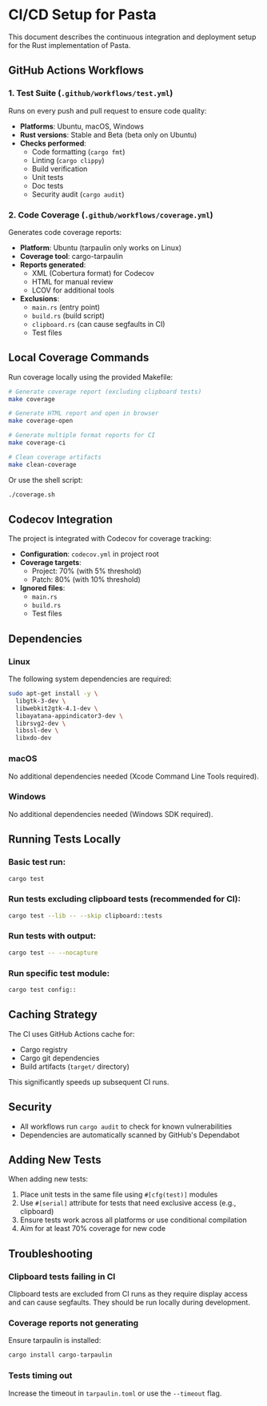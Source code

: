 # CI/CD Setup for Pasta

This document describes the continuous integration and deployment setup for the Rust implementation of Pasta.

## GitHub Actions Workflows

### 1. Test Suite (`.github/workflows/test.yml`)
Runs on every push and pull request to ensure code quality:

- **Platforms**: Ubuntu, macOS, Windows
- **Rust versions**: Stable and Beta (beta only on Ubuntu)
- **Checks performed**:
  - Code formatting (`cargo fmt`)
  - Linting (`cargo clippy`)
  - Build verification
  - Unit tests
  - Doc tests
  - Security audit (`cargo audit`)

### 2. Code Coverage (`.github/workflows/coverage.yml`)
Generates code coverage reports:

- **Platform**: Ubuntu (tarpaulin only works on Linux)
- **Coverage tool**: cargo-tarpaulin
- **Reports generated**:
  - XML (Cobertura format) for Codecov
  - HTML for manual review
  - LCOV for additional tools
- **Exclusions**:
  - `main.rs` (entry point)
  - `build.rs` (build script)
  - `clipboard.rs` (can cause segfaults in CI)
  - Test files

## Local Coverage Commands

Run coverage locally using the provided Makefile:

```bash
# Generate coverage report (excluding clipboard tests)
make coverage

# Generate HTML report and open in browser
make coverage-open

# Generate multiple format reports for CI
make coverage-ci

# Clean coverage artifacts
make clean-coverage
```

Or use the shell script:

```bash
./coverage.sh
```

## Codecov Integration

The project is integrated with Codecov for coverage tracking:

- **Configuration**: `codecov.yml` in project root
- **Coverage targets**:
  - Project: 70% (with 5% threshold)
  - Patch: 80% (with 10% threshold)
- **Ignored files**:
  - `main.rs`
  - `build.rs`
  - Test files

## Dependencies

### Linux
The following system dependencies are required:
```bash
sudo apt-get install -y \
  libgtk-3-dev \
  libwebkit2gtk-4.1-dev \
  libayatana-appindicator3-dev \
  librsvg2-dev \
  libssl-dev \
  libxdo-dev
```

### macOS
No additional dependencies needed (Xcode Command Line Tools required).

### Windows
No additional dependencies needed (Windows SDK required).

## Running Tests Locally

### Basic test run:
```bash
cargo test
```

### Run tests excluding clipboard tests (recommended for CI):
```bash
cargo test --lib -- --skip clipboard::tests
```

### Run tests with output:
```bash
cargo test -- --nocapture
```

### Run specific test module:
```bash
cargo test config::
```

## Caching Strategy

The CI uses GitHub Actions cache for:
- Cargo registry
- Cargo git dependencies
- Build artifacts (`target/` directory)

This significantly speeds up subsequent CI runs.

## Security

- All workflows run `cargo audit` to check for known vulnerabilities
- Dependencies are automatically scanned by GitHub's Dependabot

## Adding New Tests

When adding new tests:

1. Place unit tests in the same file using `#[cfg(test)]` modules
2. Use `#[serial]` attribute for tests that need exclusive access (e.g., clipboard)
3. Ensure tests work across all platforms or use conditional compilation
4. Aim for at least 70% coverage for new code

## Troubleshooting

### Clipboard tests failing in CI
Clipboard tests are excluded from CI runs as they require display access and can cause segfaults. They should be run locally during development.

### Coverage reports not generating
Ensure tarpaulin is installed:
```bash
cargo install cargo-tarpaulin
```

### Tests timing out
Increase the timeout in `tarpaulin.toml` or use the `--timeout` flag.